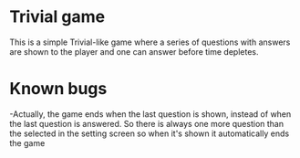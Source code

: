 # Trivial game  
  
This is a simple Trivial-like game where a series of questions with answers are shown to the player and one can answer before time depletes.  
  
# Known bugs  
-Actually, the game ends when the last question is shown, instead of when the last question is answered. So there is always one more question than the selected in the setting screen so when it's shown it automatically ends the game
